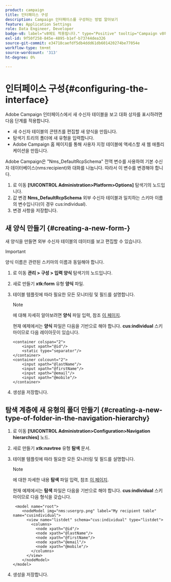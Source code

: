 ```yaml
---
product: campaign
title: 인터페이스 구성
description: Campaign 인터페이스를 구성하는 방법 알아보기
feature: Application Settings
role: Data Engineer, Developer
badge-v8: label="v8에도 적용됩니다." type="Positive" tooltip="Campaign v8에도 적용됩니다."
exl-id: 9f50f258-845e-4895-b1ef-b73744dea326
source-git-commit: e34718caefdf5db4ddd61db601420274be77054e
workflow-type: tm+mt
source-wordcount: '313'
ht-degree: 0%

---
```


# 인터페이스 구성{#configuring-the-interface}

Adobe Campaign 인터페이스에서 새 수신자 테이블을 보고 대화 상자를 표시하려면 다음 단계를 적용합니다.

* 새 수신자 테이블의 콘텐츠를 편집할 새 양식을 만듭니다.
* 탐색기 트리의 폴더에 새 유형을 입력합니다.
* Adobe Campaign 홈 페이지를 통해 사용자 지정 테이블에 액세스할 새 웹 애플리케이션을 만듭니다.

Adobe Campaign은 &quot;Nms_DefaultRcpSchema&quot; 전역 변수를 사용하여 기본 수신자 데이터베이스(nms:recipient)와 대화를 나눕니다. 따라서 이 변수를 변경해야 합니다.

1. 로 이동 **[!UICONTROL Administration>Platform>Options]** 탐색기의 노드입니다.
1. 값 변경 **Nms_DefaultRcpSchema** 외부 수신자 테이블과 일치하는 스키마 이름의 변수입니다(이 경우 cus:individual).
1. 변경 사항을 저장합니다.

## 새 양식 만들기 {#creating-a-new-form-}

새 양식을 만들면 외부 수신자 테이블의 데이터를 보고 편집할 수 있습니다.

>[!IMPORTANT]
>
>양식 이름은 관련된 스키마의 이름과 동일해야 합니다.

1. 로 이동 **관리 > 구성 > 입력 양식** 탐색기의 노드입니다.
1. 새로 만들기 **xtk:form** 유형 **양식** 파일.
1. 테이블 템플릿에 따라 필요한 모든 모니터링 및 필드를 설명합니다.

   >[!NOTE]
   >
   >에 대해 자세히 알아보려면 **양식** 파일 입력, 참조 [이 페이지](../../configuration/using/identifying-a-form.md).

   현재 예제에서는 **양식** 파일은 다음을 기반으로 해야 합니다. **cus:individual** 스키마이므로 다음 레이아웃이 있습니다.

   ```
   <container colspan="2">
       <input xpath="@id"/>
       <static type="separator"/>
   </container>
   <container colcount="2">
       <input xpath="@lastName"/>
       <input xpath="@firstName"/>
       <input xpath="@email"/>
       <input xpath="@mobile"/>
   </container> 
   ```

1. 생성을 저장합니다.

## 탐색 계층에 새 유형의 폴더 만들기 {#creating-a-new-type-of-folder-in-the-navigation-hierarchy}

1. 로 이동 **[!UICONTROL Administration>Configuration>Navigation hierarchies]** 노드.
1. 새로 만들기 **xtk:navtree** 유형 **탐색** 문서.
1. 테이블 템플릿에 따라 필요한 모든 모니터링 및 필드를 설명합니다.

   >[!NOTE]
   >
   >에 대한 자세한 내용 **탐색** 파일 입력, 참조 [이 페이지](../../platform/using/adobe-campaign-explorer.md#about-navigation-hierarchy).

   현재 예제에서는 **탐색** 파일은 다음을 기반으로 해야 합니다. **cus:individual** 스키마이므로 다음 형식을 갖습니다.

   ```
    <model name="root">
       <nodeModel img="nms:usergrp.png" label="My recipient table" name="cusindividual">
         <view name="listdet" schema="cus:individual" type="listdet">
           <columns>
             <node xpath="@id"/>
             <node xpath="@lastName"/>
             <node xpath="@firstName"/>
             <node xpath="@email"/>
             <node xpath="@mobile"/>
           </columns>
         </view>
       </nodeModel>
   </model>
   ```

1. 생성을 저장합니다.
